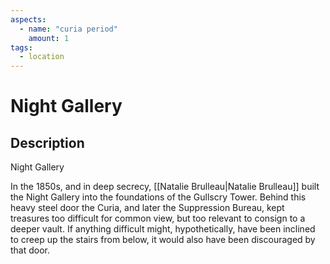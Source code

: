 ```yaml
---
aspects: 
  - name: "curia period"
    amount: 1
tags:
  - location
---
```


# Night Gallery

## Description
Night Gallery

In the 1850s, and in deep secrecy, [[Natalie Brulleau|Natalie Brulleau]] built the Night Gallery into the foundations of the Gullscry Tower. Behind this heavy steel door the Curia, and later the Suppression Bureau, kept  treasures too difficult for common view, but too relevant to consign to a deeper vault. If anything difficult might, hypothetically, have been inclined to creep up the stairs from below, it would also have been discouraged by that door.